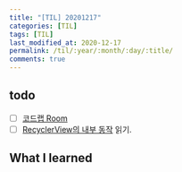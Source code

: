 ```yaml
---
title: "[TIL] 20201217"
categories: [TIL]
tags: [TIL]
last_modified_at: 2020-12-17
permalink: /til/:year/:month/:day/:title/
comments: true
---
```

## todo
- [ ] [코드랩 Room](https://developer.android.com/codelabs/android-room-with-a-view-kotlin?hl=ko#0)
- [ ] [RecyclerView의 내부 동작](https://medium.com/hongbeomi-dev/번역-recyclerview의-내부-동작-941a2827fa5a) 읽기.

## What I learned

